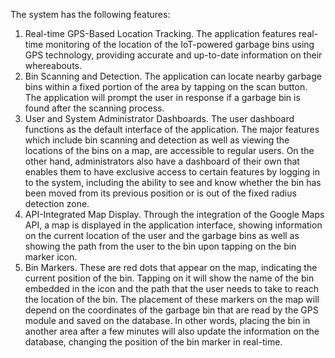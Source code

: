 The system has the following features:
1. Real-time GPS-Based Location Tracking. The application features real-time monitoring of the location of the IoT-powered garbage bins using GPS technology, providing accurate and up-to-date information on their whereabouts.
2. Bin Scanning and Detection. The application can locate nearby garbage bins within a fixed portion of the area by tapping on the scan button. The application will prompt the user in response if a garbage bin is found after the scanning process.
3. User and System Administrator Dashboards. The user dashboard functions as the default interface of the application. The major features which include bin scanning and detection as well as viewing the locations of the bins on a map, are accessible to regular users. On the other hand, administrators also have a dashboard of their own that enables them to have exclusive access to certain features by logging in to the system, including the ability to see and know whether the bin has been moved from its previous position or is out of the fixed radius detection zone.
5. API-Integrated Map Display. Through the integration of the Google Maps API, a map is displayed in the application interface, showing information on the current location of the user and the garbage bins as well as showing the path from the user to the bin upon tapping on the bin marker icon.
6. Bin Markers. These are red dots that appear on the map, indicating the current position of the bin. Tapping on it will show the name of the bin embedded in the icon and the path that the user needs to take to reach the location of the bin. The placement of these markers on the map will depend on the coordinates of the garbage bin that are read by the GPS module and saved on the database. In other words, placing the bin in another area after a few minutes will also update the information on the database, changing the position of the bin marker in real-time.
